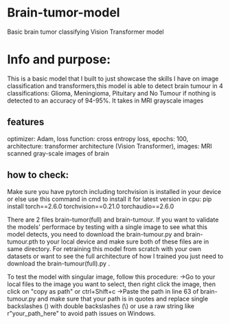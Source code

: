 # Brain-tumor-model
Basic brain tumor classifying Vision Transformer model

# Info and purpose:
This is a basic model that I built to just showcase the skills I have on image classification and transformers,this model is able to detect brain tumour in 4 classifications: Glioma, Meningioma, Pituitary and No Tumour if nothing is detected to an accuracy of 94-95%. It takes in MRI grayscale images

## features
optimizer: Adam,
loss function: cross entropy loss,
epochs: 100,
architecture: transformer architecture (Vision Transformer),
images: MRI scanned gray-scale images of brain

## how to check:
Make sure you have pytorch including torchvision is installed in your device or else use this command in cmd to install it for latest version in cpu:
pip install torch==2.6.0 torchvision==0.21.0 torchaudio==2.6.0

There are 2 files brain-tumor(full) and brain-tumour. If you want to validate the models' performace by testing with a single image to see what this model detects, you need to download the brain-tumour.py and brain-tumour.pth to your local device and make sure both of these files are in same directory. For retraining this model from scratch with your own datasets or want to see the full architecture of how I trained you just need to download the brain-tumour(full).py .

To test the model with singular image, follow this procedure:
->Go to your local files to the image you want to select, then right click the image, then click on "copy as path" or ctrl+Shift+c
->Paste the path in line 63 of brain-tumour.py and make sure that your path is in quotes and replace single backslashes (\) with double backslashes (\\) or use a raw string like r"your_path_here" to avoid path issues on Windows.
